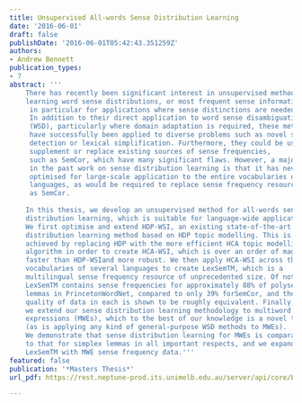 ```yaml
---
title: Unsupervised All-words Sense Distribution Learning
date: '2016-06-01'
draft: false
publishDate: '2016-06-01T05:42:43.351259Z'
authors:
- Andrew Bennett
publication_types:
- 7
abstract: '''
    There has recently been significant interest in unsupervised methods for
    learning word sense distributions, or most frequent sense information,
     in particular for applications where sense distinctions are needed.
     In addition to their direct application to word sense disambiguation
     (WSD), particularly where domain adaptation is required, these methods
     have successfully been applied to diverse problems such as novel sense
     detection or lexical simplification. Furthermore, they could be used to
     supplement or replace existing sources of sense frequencies,
     such as SemCor, which have many significant flaws. However, a major gap
     in the past work on sense distribution learning is that it has never been
     optimised for large-scale application to the entire vocabularies of a
     languages, as would be required to replace sense frequency resources such
     as SemCor.
    
    In this thesis, we develop an unsupervised method for all-words sense
    distribution learning, which is suitable for language-wide application.
    We first optimise and extend HDP-WSI, an existing state-of-the-art sense
    distribution learning method based on HDP topic modelling. This is mostly
    achieved by replacing HDP with the more efficient HCA topic modelling
    algorithm in order to create HCA-WSI, which is over an order of magnitude
    faster than HDP-WSIand more robust. We then apply HCA-WSI across the
    vocabularies of several languages to create LexSemTM, which is a
    multilingual sense frequency resource of unprecedented size. Of note,
    LexSemTM contains sense frequencies for approximately 88% of polysemous
    lemmas in PrincetonWordNet, compared to only 39% forSemCor, and the
    quality of data in each is shown to be roughly equivalent. Finally,
    we extend our sense distribution learning methodology to multiword
    expressions (MWEs), which to the best of our knowledge is a novel task
    (as is applying any kind of general-purpose WSD methods to MWEs).
    We demonstrate that sense distribution learning for MWEs is comparable
    to that for simplex lemmas in all important respects, and we expand
    LexSemTM with MWE sense frequency data.'''
featured: false
publication: '*Masters Thesis*'
url_pdf: https://rest.neptune-prod.its.unimelb.edu.au/server/api/core/bitstreams/4b9c0a97-d35c-5b24-af7c-1e7598b546d6/content

---
```

